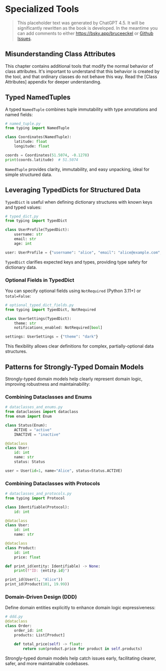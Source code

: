 # Specialized Tools

> This placeholder text was generated by ChatGPT 4.5.
> It will be significantly rewritten as the book is developed.
> In the meantime you can add comments to either <https://bsky.app/bruceeckel> or [Github Issues](https://github.com/ThinkingInTypes/ThinkingInTypes.github.io/issues).

## Misunderstanding Class Attributes

This chapter contains additional tools that modify the normal behavior of class attributes.
It's important to understand that this behavior is created by the tool, and that ordinary classes do not behave this way.
Read the [Class Attributes] appendix for deeper understanding.

## Typed NamedTuples

A typed `NamedTuple` combines tuple immutability with type annotations and named fields:

```python
# named_tuple.py
from typing import NamedTuple

class Coordinates(NamedTuple):
    latitude: float
    longitude: float

coords = Coordinates(51.5074, -0.1278)
print(coords.latitude)  # 51.5074
```

`NamedTuple` provides clarity, immutability, and easy unpacking, ideal for simple structured data.

## Leveraging TypedDicts for Structured Data

`TypedDict` is useful when defining dictionary structures with known keys and typed values:

```python
# typed_dict.py
from typing import TypedDict

class UserProfile(TypedDict):
    username: str
    email: str
    age: int

user: UserProfile = {"username": "alice", "email": "alice@example.com", "age": 30}
```

`TypedDict` clarifies expected keys and types, providing type safety for dictionary data.

### Optional Fields in TypedDict

You can specify optional fields using `NotRequired` (Python 3.11+) or `total=False`:

```python
# optional_typed_dict_fields.py
from typing import TypedDict, NotRequired

class UserSettings(TypedDict):
    theme: str
    notifications_enabled: NotRequired[bool]

settings: UserSettings = {"theme": "dark"}
```

This flexibility allows clear definitions for complex, partially-optional data structures.

## Patterns for Strongly-Typed Domain Models

Strongly-typed domain models help clearly represent domain logic, improving robustness and maintainability:

### Combining Dataclasses and Enums

```python
# dataclasses_and_enums.py
from dataclasses import dataclass
from enum import Enum

class Status(Enum):
    ACTIVE = "active"
    INACTIVE = "inactive"

@dataclass
class User:
    id: int
    name: str
    status: Status

user = User(id=1, name="Alice", status=Status.ACTIVE)
```

### Combining Dataclasses with Protocols

```python
# dataclasses_and_protocols.py
from typing import Protocol

class Identifiable(Protocol):
    id: int

@dataclass
class User:
    id: int
    name: str

@dataclass
class Product:
    id: int
    price: float

def print_id(entity: Identifiable) -> None:
    print(f"ID: {entity.id}")

print_id(User(1, "Alice"))
print_id(Product(101, 19.99))
```

### Domain-Driven Design (DDD)

Define domain entities explicitly to enhance domain logic expressiveness:

```python
# ddd.py
@dataclass
class Order:
    order_id: int
    products: List[Product]

    def total_price(self) -> float:
        return sum(product.price for product in self.products)
```

Strongly-typed domain models help catch issues early, facilitating clearer, safer, and more maintainable codebases.
